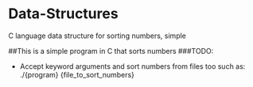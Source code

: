 # Data-Structures
C language data structure for sorting numbers, simple


##This is a simple program in C that sorts numbers
###TODO:
- Accept keyword arguments and sort numbers from files too such as: ./{program} {file_to_sort_numbers}


